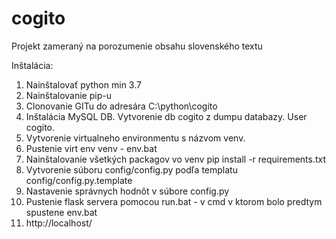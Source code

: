 # cogito
Projekt zameraný na porozumenie obsahu slovenského textu

Inštalácia:
1. Nainštalovať python min 3.7
2. Nainštalovanie pip-u
3. Clonovanie GITu do adresára C:\python\cogito
4. Inštalácia MySQL DB. Vytvorenie db cogito z dumpu databazy. User cogito. 
5. Vytvorenie virtualneho environmentu s názvom venv.
6. Pustenie virt env venv - env.bat
7. Nainštalovanie všetkých packagov vo venv pip install -r requirements.txt
8. Vytvorenie súboru config/config.py podľa templatu config/config.py.template
9.  Nastavenie správnych hodnôt v súbore config.py
10. Pustenie flask servera pomocou run.bat - v cmd v ktorom bolo predtym spustene env.bat
11. http://localhost/
